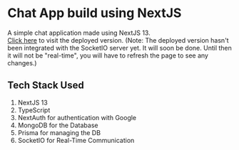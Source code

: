 # Chat App build using NextJS

A simple chat application made using NextJS 13.  
[Click here](https://chat-app-ketan.vercel.app/) to visit the deployed version. (Note: The deployed version hasn't been integrated with the SocketIO server yet. It will soon be done. Until then it will not be "real-time", you will have to refresh the page to see any changes.)

## Tech Stack Used

1. NextJS 13
1. TypeScript
1. NextAuth for authentication with Google
1. MongoDB for the Database
1. Prisma for managing the DB
1. SocketIO for Real-Time Communication
